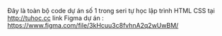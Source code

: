 Đây là toàn bộ code dự án số 1 trong seri tự học lập trình HTML CSS tại http://tuhoc.cc link Figma dự án :
https://www.figma.com/file/3kHcuu3c8fvhnA2q2wUwBM/
